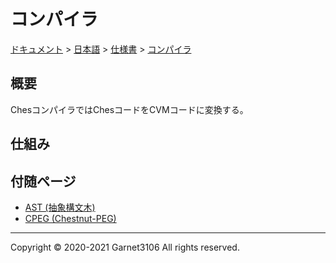 # コンパイラ

[ドキュメント](../../../index.md) > [日本語](../../index.md) > [仕様書](../index.md) > [コンパイラ](./index.md)

## 概要

ChesコンパイラではChesコードをCVMコードに変換する。

## 仕組み

## 付随ページ

- [AST (抽象構文木)](./ast/index.md)
- [CPEG (Chestnut-PEG)](./ast/index.md)

---

Copyright © 2020-2021 Garnet3106 All rights reserved.
